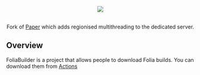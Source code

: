 <div align=center>
    <img src="./folia.png">
    <br /><br />
    <p>Fork of <a href="https://github.com/PaperMC/Paper">Paper</a> which adds regionised multithreading to the dedicated server.</p>
</div>

## Overview

FoliaBuilder is a project that allows people to download Folia builds.
You can download them from [Actions](https://github.com/commandf1/FoliaBuilder/actions)
